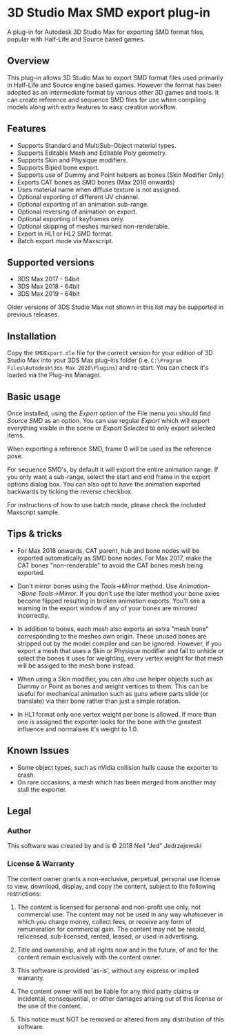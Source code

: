 # 3D Studio Max SMD export plug-in
A plug-in for Autodesk 3D Studio Max for exporting SMD format files, popular with Half-Life and Source based games.

## Overview
This plug-in allows 3D Studio Max to export SMD format files used primarily in Half-Life and Source engine based games. However the format has been adopted as an intermediate format by various other 3D games and tools. It can create reference and sequence SMD files for use when compiling models along with extra features to easy creation workflow.

## Features
* Supports Standard and Mult/Sub-Object material types.
* Supports Editable Mesh and Editable Poly geometry.
* Supports Skin and Physique modifiers.
* Supports Biped bone export.
* Supports use of Dummy and Point helpers as bones (Skin Modifier Only)
* Exports CAT bones as SMD bones (Max 2018 onwards)
* Uses material name when diffuse texture is not assigned.
* Optional exporting of different UV channel.
* Optional exporting of an animation sub-range.
* Optional reversing of animation on export.
* Optional exporting of keyframes only.
* Optional skipping of meshes marked non-renderable.
* Export in HL1 or HL2 SMD format.
* Batch export mode via Maxscript.

## Supported versions
* 3DS Max 2017 - 64bit
* 3DS Max 2018 - 64bit
* 3DS Max 2019 - 64bit

Older versions of 3DS Studio Max not shown in this list may be supported in previous releases.

## Installation
Copy the `SMDExport.dle` file for the correct version for your edition of 3D Studio Max into your 3DS Max plug-ins folder (i.e. `C:\Program Files\Autodesk\3ds Max 2020\Plugins`) and re-start. You can check it's loaded via the Plug-ins Manager.

## Basic usage
Once installed, using the *Export* option of the File menu you should find *Source SMD* as an option. You can use regular *Export* which will export everything visible in the scene or *Export Selected* to only export selected items.

When exporting a reference SMD, frame 0 will be used as the reference pose.

For sequence SMD's, by default it will export the entire animation range. If you only want a sub-range, select the start and end frame in the export options dialog box. You can also opt to have the animation exported backwards by ticking the reverse checkbox.

For instructions of how to use batch mode, please check the included Maxscript sample.

## Tips & tricks

* For Max 2018 onwards, CAT parent, hub and bone nodes will be exported automatically as SMD bone nodes. For Max 2017, make the CAT bones "non-renderable" to avoid the CAT bones mesh being exported.

* Don't mirror bones using the *Tools->Mirror* method. Use *Animation->Bone Tools->Mirror*.  If you don't use the later method your bone axies become flipped resulting in broken animation exports. You'll see a warning in the export window if any of your bones are mirrored incorrectly.

* In addition to bones, each mesh also exports an extra "mesh bone" corresponding to the meshes own origin. These unused bones are stripped out by the model compiler and can be ignored. However, if you export a mesh that uses a Skin or Physique modifier and fail to unhide or select the bones it uses for weighting, every vertex weight for that mesh will be assiged to the mesh bone instead.

* When using a Skin modifier, you can also use helper objects such as Dummy or Point as bones and weight vertices to them. This can be useful for mechanical animation such as guns where parts slide (or translate) via their bone rather than just a simple rotation.

* In HL1 format only one vertex weight per bone is allowed. If more than one is assigned the exporter looks for the bone with the greatest influence and normalises it's weight to 1.0.

## Known Issues
* Some object types, such as nVidia collision hulls cause the exporter to crash.
* On rare occasions, a mesh which has been merged from another may stall the exporter.  

## Legal

### Author
This software was created by and is &copy; 2018 Neil "Jed" Jedrzejewski

### License & Warranty
The content owner grants a non-exclusive, perpetual, personal use license to view, download, display, and copy the content, subject to the following restrictions:

1. The content is licensed for personal and non-profit use only, not commercial use. The content may not be used in any way whatsoever in which you charge money, collect fees, or receive any form of remuneration for commercial gain. The content may not be resold, relicensed, sub-licensed, rented, leased, or used in advertising.

2. Title and ownership, and all rights now and in the future, of and for the content remain exclusively with the content owner.

3. This software is provided 'as-is', without any express or implied warranty.

4. The content owner will not be liable for any third party claims or incidental, consequential, or other damages arising out of this license or the use of the content.

5. This notice must NOT be removed or altered from any distribution of this software.
